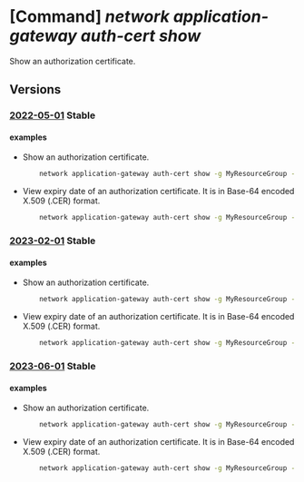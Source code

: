 # [Command] _network application-gateway auth-cert show_

Show an authorization certificate.

## Versions

### [2022-05-01](/Resources/mgmt-plane/L3N1YnNjcmlwdGlvbnMve30vcmVzb3VyY2Vncm91cHMve30vcHJvdmlkZXJzL21pY3Jvc29mdC5uZXR3b3JrL2FwcGxpY2F0aW9uZ2F0ZXdheXMve30=/2022-05-01.xml) **Stable**

<!-- mgmt-plane /subscriptions/{}/resourcegroups/{}/providers/microsoft.network/applicationgateways/{} 2022-05-01 properties.authenticationCertificates[] -->

#### examples

- Show an authorization certificate.
    ```bash
        network application-gateway auth-cert show -g MyResourceGroup --gateway-name MyAppGateway -n MyAuthCert
    ```

- View expiry date of an authorization certificate. It is in Base-64 encoded X.509 (.CER) format.
    ```bash
        network application-gateway auth-cert show -g MyResourceGroup --gateway-name MyAppGateway -n MyAuthCert --query data -o tsv | base64 -d | openssl x509 -enddate -noout
    ```

### [2023-02-01](/Resources/mgmt-plane/L3N1YnNjcmlwdGlvbnMve30vcmVzb3VyY2Vncm91cHMve30vcHJvdmlkZXJzL21pY3Jvc29mdC5uZXR3b3JrL2FwcGxpY2F0aW9uZ2F0ZXdheXMve30=/2023-02-01.xml) **Stable**

<!-- mgmt-plane /subscriptions/{}/resourcegroups/{}/providers/microsoft.network/applicationgateways/{} 2023-02-01 properties.authenticationCertificates[] -->

#### examples

- Show an authorization certificate.
    ```bash
        network application-gateway auth-cert show -g MyResourceGroup --gateway-name MyAppGateway -n MyAuthCert
    ```

- View expiry date of an authorization certificate. It is in Base-64 encoded X.509 (.CER) format.
    ```bash
        network application-gateway auth-cert show -g MyResourceGroup --gateway-name MyAppGateway -n MyAuthCert --query data -o tsv | base64 -d | openssl x509 -enddate -noout
    ```

### [2023-06-01](/Resources/mgmt-plane/L3N1YnNjcmlwdGlvbnMve30vcmVzb3VyY2Vncm91cHMve30vcHJvdmlkZXJzL21pY3Jvc29mdC5uZXR3b3JrL2FwcGxpY2F0aW9uZ2F0ZXdheXMve30=/2023-06-01.xml) **Stable**

<!-- mgmt-plane /subscriptions/{}/resourcegroups/{}/providers/microsoft.network/applicationgateways/{} 2023-06-01 properties.authenticationCertificates[] -->

#### examples

- Show an authorization certificate.
    ```bash
        network application-gateway auth-cert show -g MyResourceGroup --gateway-name MyAppGateway -n MyAuthCert
    ```

- View expiry date of an authorization certificate. It is in Base-64 encoded X.509 (.CER) format.
    ```bash
        network application-gateway auth-cert show -g MyResourceGroup --gateway-name MyAppGateway -n MyAuthCert --query data -o tsv | base64 -d | openssl x509 -enddate -noout
    ```

